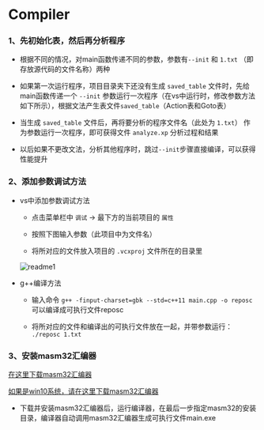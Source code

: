 # Compiler

### 1、先初始化表，然后再分析程序

* 根据不同的情况，对main函数传递不同的参数，参数有`--init` 和 `1.txt` （即存放源代码的文件名称）两种

* 如果第一次运行程序，项目目录夹下还没有生成 `saved_table` 文件时，先给main函数传递一个 `--init` 	参数运行一次程序（在vs中运行时，修改参数方法如下所示），根据文法产生表文件`saved_table`（Action表和Goto表）

* 当生成 `saved_table` 文件后，再将要分析的程序文件名（此处为 `1.txt`） 作为参数运行一次程序，即可获得文件 `analyze.xp` 分析过程和结果

* 以后如果不更改文法，分析其他程序时，跳过`--init`步骤直接编译，可以获得性能提升

### 2、添加参数调试方法

- vs中添加参数调试方法

    * 点击菜单栏中 `调试` ->  最下方的当前项目的 `属性`
    
    * 按照下图输入参数（此项目中为文件名）
    
    * 将所对应的文件放入项目的 `.vcxproj` 文件所在的目录里

    ![readme1](./readme1.png)

- g++编译方法

    * 输入命令 `g++ -finput-charset=gbk --std=c++11 main.cpp -o reposc` 可以编译成可执行文件reposc
    
    * 将所对应的文件和编译出的可执行文件放在一起，并带参数运行：
      `./reposc 1.txt`

### 3、安装masm32汇编器

[在这里下载masm32汇编器](http://www.masm32.com/download/masm32v11r.zip)

[如果是win10系统，请在这里下载masm32汇编器](http://www.masm32.com/w10download/m32v11w10.zip)

* 下载并安装masm32汇编器后，运行编译器，在最后一步指定masm32的安装目录，编译器自动调用masm32汇编器生成可执行文件main.exe
